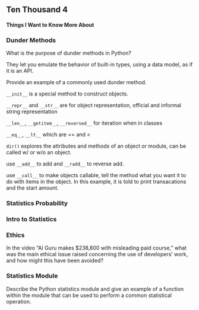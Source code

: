 ## Ten Thousand 4

#### Things I Want to Know More About



### Dunder Methods

What is the purpose of dunder methods in Python? 

They let you emulate the behavior of built-in types, using a data model, as if it is an API. 

Provide an example of a commonly used dunder method.

`__init__` is a special method to construct objects. 

`__repr__` and `__str__` are for object representation, official and informal string representation

`__len__`, `__getitem__`, `__reversed__` for iteration when in classes

`__eq__`, `__lt__`  which are == and <

`dir()` explores the attributes and methods of an object or module, can be called w/ or w/o an object. 

use `__add__` to add and `__radd__` to reverse add. 

use `__call__` to make objects callable, tell the method what you want it to do with items in the object. In this example, it is told to print transacations and the start amount. 

### Statistics Probability

### Intro to Statistics

### Ethics

In the video “AI Guru makes $238,800 with misleading paid course,” what was the main ethical issue raised concerning the use of developers’ work, and how might this have been avoided?

### Statistics Module

Describe the Python statistics module and give an example of a function within the module that can be used to perform a common statistical operation.
